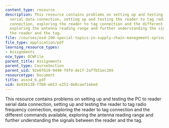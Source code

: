 ```yaml
---
content_type: resource
description: This resource contains problems on setting up and testing the PC to reader
  serial data connection, setting up and testing the reader to tag radio frequency
  connection, exploring the reader to tag connection and the different commands available,
  exploring the antenna reading range and further understanding the signals between
  the reader and the tag.
file: /courses/esd-290-special-topics-in-supply-chain-management-spring-2005/8e936138ffb8eb53e2530e6caef1ebed_assn4_6.pdf
file_type: application/pdf
learning_resource_types:
- Assignments
ocw_type: OCWFile
parent_title: Assignments
parent_type: CourseSection
parent_uid: 92e6f619-9440-f9fd-de1f-2affb51ec269
resourcetype: Document
title: assn4_6.pdf
uid: 8e936138-ffb8-eb53-e253-0e6caef1ebed
---
```

This resource contains problems on setting up and testing the PC to reader serial data connection, setting up and testing the reader to tag radio frequency connection, exploring the reader to tag connection and the different commands available, exploring the antenna reading range and further understanding the signals between the reader and the tag.

